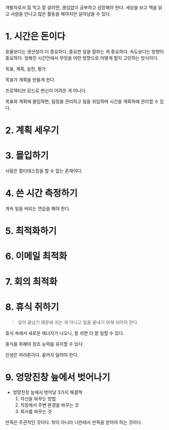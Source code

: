 개발자로서 잘 먹고 잘 살려면, 끊임없이 공부하고 성장해야 한다. 세상을 보고 책을 읽고 사람을 만나고 많은 활동을 해야지만 살아남을 수 있다.

# 1. 시간은 돈이다

효율보다는 생선성이 더 중요하다. 중요한 일을 잘하는 게 중요하다. 속도보다는 방향이 중요하다. 정해진 시간안에서 무엇을 어떤 방향으로 어떻게 할지 고민하는 방식이다.

목표, 계획, 실천, 평가

목표가 계획을 만들게 한다.

프로액티브 모드로 변신이 어려운 게 아니다.

목표와 계획에 몰입하면, 일정을 관리하고 일을 위임하며 시간을 계획하에 관리할 수 있다.

# 2. 계획 세우기

# 3. 몰입하기

사람은 멀티태스킹을 할 수 없는 존재이다.

# 4. 쓴 시간 측정하기

계속 일을 버리는 연습을 해야 한다.

# 5. 최적화하기

# 6. 이메일 최적화

# 7. 회의 최적화

# 8. 휴식 취하기

> 일이 끝났기 때문에 쉬는 게 아니고 일을 끝내기 위해 쉬어야 한다.

휴식 속에서 새로운 에너지가 나오니, 잘 쉬면 더 잘 일할 수 있다.

휴식을 취해야 창조 능력을 유지할 수 있다.

인생은 마라톤이다. 끝까지 달려야 한다.

# 9. 엉망진창 늪에서 벗어나기

- 엉망진창 늪에서 벗어날 3가지 해결책
  1. 자신을 바꾸는 방법
  2. 직장에서 주변 환경을 바꾸는 것
  3. 회사를 바꾸는 것

만족은 주관적인 것이다. 밖이 아니라 나한테서 만족을 얻어야 하는 것이다.



